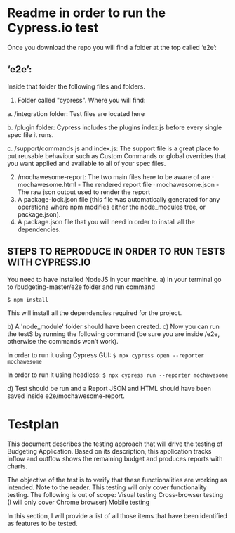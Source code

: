 # Readme in order to run the Cypress.io test

Once you download the repo you will find a folder at the top called ‘e2e’:

## ‘e2e’:

Inside that folder the following files and folders.

1. Folder called "cypress". Where you will find:

a.   	/integration folder: Test files are located here

b.   	/plugin folder: Cypress includes the plugins index.js before every single spec file it runs.

c.   	/support/commands.js and index.js: The support file is a great place to put reusable behaviour such as Custom Commands or global overrides that you want applied and available to all of your spec files.

2.	/mochawesome-report: The two main files here to be aware of are
·  	mochawesome.html - The rendered report file
·  	mochawesome.json - The raw json output used to render the report
3. A package-lock.json file (this file was automatically generated for any operations where npm modifies either the node_modules tree, or package.json).
4. A package.json file that you will need in order to install all the dependencies.


## STEPS TO REPRODUCE IN ORDER TO RUN TESTS WITH CYPRESS.IO

You need to have installed NodeJS in your machine. 
a)	In your terminal go to /budgeting-master/e2e folder and run command

 ```$ npm install```

This will install all the dependencies required for the project.

b) A 'node_module' folder should have been created.
c) Now you can run the testS by running the following command (be sure you are inside /e2e, otherwise the commands won’t work).

In order to run it using Cypress GUI:
```$ npx cypress open --reporter mochawesome```

In order to run it using headless:
```$ npx cypress run --reporter mochawesome```

d) Test should be run and a Report JSON and HTML should have been saved inside e2e/mochawesome-report.

# Testplan

This document describes the testing approach that will drive the testing of Budgeting Application. Based on its description, this application tracks inflow and outflow shows the remaining budget and produces reports with charts. 
 
The objective of the test is to verify that these functionalities are working as intended. Note to the reader. This testing will only cover functionality testing. The following is out of scope:
Visual testing
Cross-browser testing (I will only cover Chrome browser)
Mobile testing
 
In this section, I will provide a list of all those items that have been identified as features to be tested.
